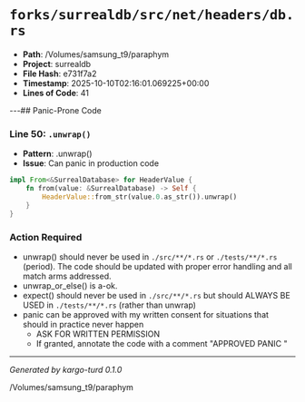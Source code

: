 # `forks/surrealdb/src/net/headers/db.rs`

- **Path**: /Volumes/samsung_t9/paraphym
- **Project**: surrealdb
- **File Hash**: e731f7a2  
- **Timestamp**: 2025-10-10T02:16:01.069225+00:00  
- **Lines of Code**: 41

---## Panic-Prone Code


### Line 50: `.unwrap()`

- **Pattern**: .unwrap()
- **Issue**: Can panic in production code

```rust
impl From<&SurrealDatabase> for HeaderValue {
	fn from(value: &SurrealDatabase) -> Self {
		HeaderValue::from_str(value.0.as_str()).unwrap()
	}
}
```

### Action Required

- unwrap() should never be used in `./src/**/*.rs` or `./tests/**/*.rs` (period). The code should be updated with proper error handling and all match arms addressed.
- unwrap_or_else() is a-ok. 
- expect() should never be used in `./src/**/*.rs` but should ALWAYS BE USED in `./tests/**/*.rs` (rather than unwrap)
- panic can be approved with my written consent for situations that should in practice never happen  
  - ASK FOR WRITTEN PERMISSION
  - If granted, annotate the code with a comment "APPROVED PANIC "

---

*Generated by kargo-turd 0.1.0*

/Volumes/samsung_t9/paraphym